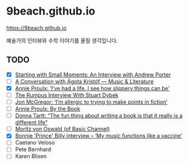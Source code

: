 # 9beach.github.io

https://9beach.github.io

예술가의 인터뷰와 수학 이야기를 올릴 생각입니다.

## TODO
- [x] [Starting with Small Moments: An Interview with Andrew Porter](http://fictionwritersreview.com/interview/starting-with-small-moments-an-interview-with-andrew-porter/)
- [ ] [A Conversation with Ágota Kristóf — Music & Literature](http://www.musicandliterature.org/features/2016/6/8/a-conversation-with-agota-kristof)
- [x] [Annie Proulx: ‘I’ve had a life. I see how slippery things can be’](https://www.theguardian.com/books/2016/jun/05/annie-proulx-ive-had-a-life-i-see-how-slippery-things-can-be)
- [ ] [The Rumpus Interview With Stuart Dybek](http://therumpus.net/2016/08/the-rumpus-interview-with-stuart-dybek/)
- [ ] [Jon McGregor: ‘I’m allergic to trying to make points in fiction’](https://www.theguardian.com/books/2017/apr/07/jon-mcgregor-reservoir-13-novel-interview)
- [ ] [Annie Proulx: By the Book](https://www.nytimes.com/2016/06/26/books/review/annie-proulx-by-the-book.html)
- [ ] [Donna Tartt: “The fun thing about writing a book is that it really is a different life”](https://www.salon.com/2013/10/22/donna_tartt_the_fun_thing_about_writing_a_book_is_that_it_really_is_a_different_life/)
- [ ] [Moritz von Oswald (of Basic Channel)](http://www.redbullmusicacademy.com/lectures/moritz-von-oswald-early-morning-freestyles)
- [x] [Bonnie 'Prince' Billy interview – ‘My music functions like a vaccine’](http://www.telegraph.co.uk/music/interviews/will-oldham-interview-music-functions-like-vaccine/)
- [ ] Caetano Veloso
- [ ] Pete Bernhard
- [ ] Karen Blixen
